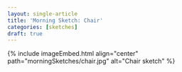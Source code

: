 ```yaml
---
layout: single-article
title: 'Morning Sketch: Chair'
categories: [sketches]
draft: true
---
```


{% include imageEmbed.html align="center" path="morningSketches/chair.jpg" alt="Chair sketch" %}
